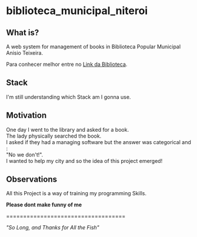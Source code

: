 # biblioteca_municipal_niteroi

## What is?

A web system for management of books in Biblioteca Popular Municipal Anisio Teixeira.

Para conhecer melhor entre no [Link da Biblioteca](http://www.educacaoniteroi.com.br/2015/05/biblioteca-popular-municipal-anisio-teixeira/).

## Stack
I'm still understanding which Stack am I gonna use.


## Motivation
One day I went to the library and asked for a book.  
The lady physically searched the book.   
I asked if they had a managing software but the answer was categorical and :   
"No we don't!".  
I wanted to help my city and so the idea of this project emerged!  


## Observations
All this Project is a way of training my programming Skills.  

**Please dont make funny of me**  
  
===================================  

*"So Long, and Thanks for All the Fish"*
